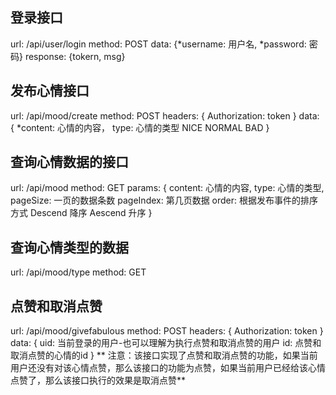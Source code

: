 ## 登录接口


url: /api/user/login
method: POST
data: {*username: 用户名, *password: 密码}
response: {tokern, msg}

## 发布心情接口

url: /api/mood/create
method: POST
headers: {
    Authorization: token
}
data: {
    *content: 心情的内容，
    type: 心情的类型  NICE NORMAL BAD
}


## 查询心情数据的接口

url: /api/mood
method: GET
params: {
    content: 心情的内容,
    type: 心情的类型,
    pageSize: 一页的数据条数
    pageIndex: 第几页数据
    order: 根据发布事件的排序方式 Descend 降序  Aescend 升序
}

## 查询心情类型的数据

url: /api/mood/type
method: GET


## 点赞和取消点赞

url: /api/mood/givefabulous
method: POST
headers: {
    Authorization: token
} 
data: {
    uid: 当前登录的用户-也可以理解为执行点赞和取消点赞的用户
    id: 点赞和取消点赞的心情的id
}
** 注意：该接口实现了点赞和取消点赞的功能，如果当前用户还没有对该心情点赞，那么该接口的功能为点赞，如果当前用户已经给该心情点赞了，那么该接口执行的效果是取消点赞**

